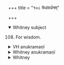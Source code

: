 +++
title = "१०८ मेधावर्धनम्"

+++
<details open><summary>Whitney subject</summary>

108. For wisdom.
</details>


<details><summary>VH anukramaṇī</summary>

मेधावर्धनम्।  
१-५ शौनकः। मेधा, ४ अग्निः। अनुष्टुप्, २ उरोबृहती, ३ पथ्यबृहती।
</details>

<details><summary>Whitney anukramaṇī</summary>

[Cāunaka.—pañcarcam. medhādevatyam: 4. āgneyī. ānuṣṭubham; 2. urobṛhatī; 3. pathyābṛhatī.]
</details>



<details><summary>Whitney</summary>

### Comment
Pāipp. xix. has vss. 1, 2, 5, thus reducing the hymn to the norm of this book. Found used in Kāuś. (10. 20), with vi. 53 ⌊so the comm.: but Dārila understands xii. 1. 53 as intended⌋, in the medhājanana ceremony; and also (57. 28) in the upanayana, with worship of Agni.


### Translations
Translated: Muir, i2 255; Griffith, i. 304.
</details>
